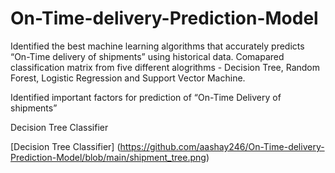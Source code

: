 # On-Time-delivery-Prediction-Model

Identified the best machine learning algorithms that accurately predicts “On-Time delivery of shipments” using historical data. 
Comapared classification matrix from five different alogrithms - Decision Tree, Random Forest, Logistic Regression and Support Vector Machine.

Identified important factors for prediction of “On-Time Delivery of shipments”

Decision Tree Classifier 

[Decision Tree Classifier] (https://github.com/aashay246/On-Time-delivery-Prediction-Model/blob/main/shipment_tree.png)
